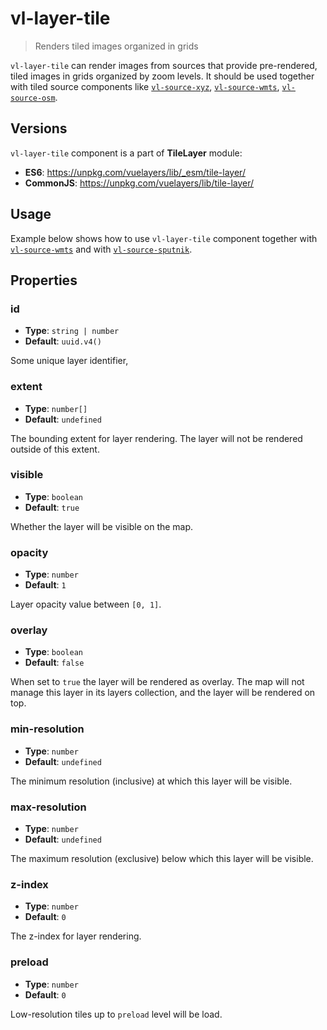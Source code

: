 # vl-layer-tile

> Renders tiled images organized in grids

`vl-layer-tile` can render images from sources that provide pre-rendered, tiled images in
grids organized by zoom levels. It should be used together with tiled source components like
[`vl-source-xyz`](component/xyz-source.md), [`vl-source-wmts`](component/wmts-source.md), [`vl-source-osm`](component/osm-source.md).

## Versions

`vl-layer-tile` component is a part of **TileLayer** module:

- **ES6**: https://unpkg.com/vuelayers/lib/_esm/tile-layer/
- **CommonJS**: https://unpkg.com/vuelayers/lib/tile-layer/

## Usage

Example below shows how to use `vl-layer-tile` component together with [`vl-source-wmts`](component/wmts-source.md)
and with [`vl-source-sputnik`](component/sputnik-source.md).

<vuep template="#usage-example"></vuep>

<script v-pre type="text/x-template" id="usage-example">
<template>
  <vl-map :load-tiles-while-animating="true" :load-tiles-while-interacting="true" data-projection="EPSG:4326" style="height: 400px">
    <vl-view :zoom.sync="zoom" :center.sync="center" :rotation.sync="rotation"></vl-view>
    
    <vl-layer-tile>
      <vl-source-sputnik></vl-source-sputnik>
    </vl-layer-tile>
    
    <vl-layer-tile id="wmts">
      <vl-source-xyz :attributions="attribution" :url="url" :layer-name="layerName" :matrix-set="matrixSet" :format="format" 
                      :style-name="styleName"></vl-source-image-static>
    </vl-layer-tile>
  </vl-map>
</template>

<script>
  export default {
    data () {
      return { 
        zoom: 2,
        center: [-90, 50],
        rotation: 0,
        url: 'http://202.121.180.22:6080/arcgis/rest/services/hangzhou_7/MapServer/tile/{z}/{x}/{y}',
        layerName: '0',
        matrixSet: 'EPSG:3857',
        format: 'image/png',
        styleName: 'default',
        attribution: 'Tiles © <a href="https://services.arcgisonline.com/arcgis/rest/' +
                                        'services/Demographics/USA_Population_Density/MapServer/">ArcGIS</a>',
      }
    },
  }
</script>
</script>

## Properties

### id

- **Type**: `string | number`
- **Default**: `uuid.v4()`

Some unique layer identifier,

### extent

- **Type**: `number[]`
- **Default**: `undefined`

The bounding extent for layer rendering. The layer will not be rendered outside of this extent.

### visible

- **Type**: `boolean`
- **Default**: `true`

Whether the layer will be visible on the map.

### opacity

- **Type**: `number`
- **Default**: `1`

Layer opacity value between `[0, 1]`.

### overlay

- **Type**: `boolean`
- **Default**: `false`

When set to `true` the layer will be rendered as overlay. The map will not manage this layer in its layers collection, 
and the layer will be rendered on top.

### min-resolution

- **Type**: `number`
- **Default**: `undefined`

The minimum resolution (inclusive) at which this layer will be visible.

### max-resolution

- **Type**: `number`
- **Default**: `undefined`

The maximum resolution (exclusive) below which this layer will be visible.

### z-index

- **Type**: `number`
- **Default**: `0`

The z-index for layer rendering.

### preload

- **Type**: `number`
- **Default**: `0`

Low-resolution tiles up to `preload` level will be load. 
